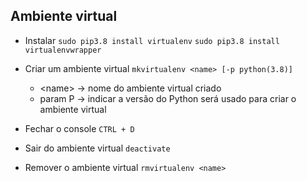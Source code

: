 ## Ambiente virtual

- Instalar
`sudo pip3.8 install virtualenv`
`sudo pip3.8 install virtualenvwrapper`


- Criar um ambiente virtual
`mkvirtualenv <name> [-p python(3.8)]`
    - &lt;name&gt; -> nome do ambiente virtual criado
    - param P -> indicar a versão do Python será usado para criar o ambiente virtual

- Fechar o console
`CTRL + D`

- Sair do ambiente virtual
`deactivate`

- Remover o ambiente virtual
`rmvirtualenv <name>`

